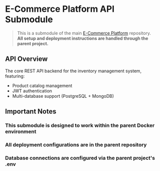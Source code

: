 # E-Commerce Platform API Submodule

> This is a submodule of the main [E-Commerce Platform](https://github.com/your-repo/ecommerce-platform) repository.  
> **All setup and deployment instructions are handled through the parent project.**

## API Overview

The core REST API backend for the inventory management system, featuring:

- Product catalog management
- JWT authentication
- Multi-database support (PostgreSQL + MongoDB)

## Important Notes

### This submodule is designed to work within the parent Docker environment
### All deployment configurations are in the parent repository
### Database connections are configured via the parent project's .env
